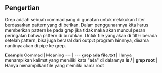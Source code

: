 ## Pengertian

Grep adalah sebuah commad yang di gunakan untuk melakukan filter berdasarkan pattern yang di berikan. Dalam penggunaannya kita harus memberikan pattern ke pada grep jika tidak maka akan muncul pesan peringatan bahwa pattern di butuhkan. Untuk file yang akan di filter berada setelah pattern, bisa juga berasal dari output program lainnnya, dinama nantinya akan di pipe ke grep.

**Example**
Commad | Meaning
--- | ---
**grep ada file.txt** | Hanya menampilkan kalimat yang memiliki kata "ada" di dalamnya
**ls / \| grep root** | Hanya menampilkan file yang memiliki nama root